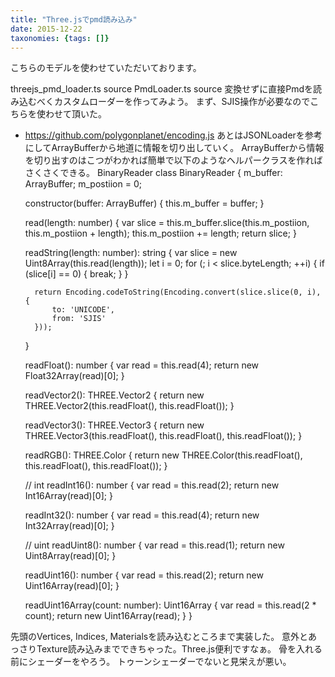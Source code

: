 ```yaml
---
title: "Three.jsでpmd読み込み"
date: 2015-12-22
taxonomies: {tags: []}
---
```




こちらのモデルを使わせていただいております。





threejs_pmd_loader.ts source
PmdLoader.ts source
変換せずに直接Pmdを読み込むべくカスタムローダーを作ってみよう。
まず、SJIS操作が必要なのでこちらを使わせて頂いた。
* https://github.com/polygonplanet/encoding.js
あとはJSONLoaderを参考にしてArrayBufferから地道に情報を切り出していく。
ArrayBufferから情報を切り出すのはこつがわかれば簡単で以下のようなヘルパークラスを作れば
さくさくできる。
BinaryReader
class BinaryReader {
    m_buffer: ArrayBuffer;
    m_postiion = 0;

    constructor(buffer: ArrayBuffer) {
        this.m_buffer = buffer;
    }

    read(length: number) {
        var slice = this.m_buffer.slice(this.m_postiion, this.m_postiion + length);
        this.m_postiion += length;
        return slice;
    }

    readString(length: number): string {
        var slice = new Uint8Array(this.read(length));
        let i = 0;
        for (; i < slice.byteLength; ++i) {
            if (slice[i] == 0) {
                break;
            }
        }

        return Encoding.codeToString(Encoding.convert(slice.slice(0, i), {
            to: 'UNICODE',
            from: 'SJIS'
        }));
    }

    readFloat(): number {
        var read = this.read(4);
        return new Float32Array(read)[0];
    }

    readVector2(): THREE.Vector2 {
        return new THREE.Vector2(this.readFloat(), this.readFloat());
    }

    readVector3(): THREE.Vector3 {
        return new THREE.Vector3(this.readFloat(), this.readFloat(), this.readFloat());
    }

    readRGB(): THREE.Color {
        return new THREE.Color(this.readFloat(), this.readFloat(), this.readFloat());
    }
    
    // int
    readInt16(): number {
        var read = this.read(2);
        return new Int16Array(read)[0];
    }

    readInt32(): number {
        var read = this.read(4);
        return new Int32Array(read)[0];
    }

    // uint
    readUint8(): number {
        var read = this.read(1);
        return new Uint8Array(read)[0];
    }

    readUint16(): number {
        var read = this.read(2);
        return new Uint16Array(read)[0];
    }

    readUint16Array(count: number): Uint16Array {
        var read = this.read(2 * count);
        return new Uint16Array(read);
    }
}

先頭のVertices, Indices, Materialsを読み込むところまで実装した。
意外とあっさりTexture読み込みまでできちゃった。Three.js便利ですなぁ。
骨を入れる前にシェーダーをやろう。
トゥーンシェーダーでないと見栄えが悪い。
